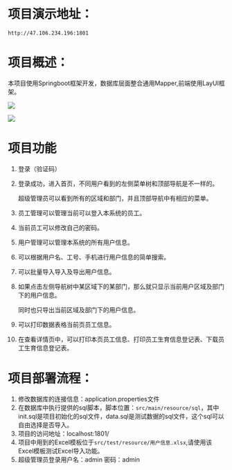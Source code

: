 # 项目演示地址：

`http://47.106.234.196:1801`

# 项目概述：

本项目使用Springboot框架开发，数据库层面整合通用Mapper,前端使用LayUI框架。

![](https://github.com/huowolf/power/blob/master/src/test/resources/20181209172712.png)

![](https://github.com/huowolf/power/blob/master/src/test/resources/20181209170507.png)

# 项目功能

1. 登录（验证码）

2. 登录成功，进入首页，不同用户看到的左侧菜单树和顶部导航是不一样的。

   超级管理员可以看到所有的区域和部门，并且顶部导航中有相应的菜单。

3. 员工管理可以管理当前可以登入本系统的员工。

4. 当前员工可以修改自己的密码。

5. 用户管理可以管理本系统的所有用户信息。

6. 可以根据用户名、工号、手机进行用户信息的简单搜索。

7. 可以批量导入导入及导出用户信息。

8. 如果点击左侧导航树中某区域下的某部门，那么就只显示当前用户区域及部门下的用户信息。

   同时也只导出当前区域及部门下的用户信息。

9. 可以打印数据表格当前页员工信息。

10. 在查看详情页中，可以打印本页员工信息、打印员工生育信息登记表、下载员工生育信息登记表。

# 项目部署流程：

1. 修改数据库的连接信息：application.properties文件
2. 在数据库中执行提供的sql脚本，脚本位置：`src/main/resource/sql`，其中init.sql是项目初始化的sql文件，data.sql是测试数据的sql文件，这个sql可以自由选择是否导入。
3. 项目的访问地址：localhost:1801/
4. 项目中用到的Excel模板位于`src/test/resource/用户信息.xlsx`,请使用该Excel模板测试Excel导入功能。
5. 超级管理员登录用户名：admin 密码：admin




